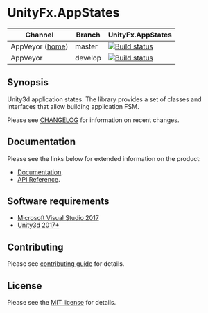 # UnityFx.AppStates

Channel  | Branch | UnityFx.AppStates |
---------|--------|-------------------|
AppVeyor ([home](https://ci.appveyor.com/project/Arvtesh/unityfx-appstates)) | master | [![Build status](https://ci.appveyor.com/api/projects/status/6pj9v6j37xlu98h5/branch/master?svg=true)](https://ci.appveyor.com/project/Arvtesh/unityfx-appstates/branch/master)
AppVeyor | develop | [![Build status](https://ci.appveyor.com/api/projects/status/6pj9v6j37xlu98h5/branch/develop?svg=true)](https://ci.appveyor.com/project/Arvtesh/unityfx-appstates/branch/develop)

## Synopsis

Unity3d application states. The library provides a set of classes and interfaces that allow building application FSM.

Please see [CHANGELOG](CHANGELOG.md) for information on recent changes.


## Documentation
Please see the links below for extended information on the product:
- [Documentation](https://arvtesh.github.io/UnityFx.AppStates/articles/intro.html).
- [API Reference](https://arvtesh.github.io/UnityFx.AppStates/api/index.html).

## Software requirements

- [Microsoft Visual Studio 2017](https://www.visualstudio.com/vs/community/)
- [Unity3d 2017+](https://store.unity.com/)

## Contributing

Please see [contributing guide](.github/CONTRIBUTING.md) for details.

## License

Please see the [MIT license](LICENSE.md) for details.